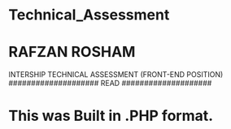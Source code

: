 # Technical_Assessment
# RAFZAN ROSHAM 
 INTERSHIP TECHNICAL ASSESSMENT (FRONT-END POSITION)
#################### READ ####################
# This was Built in .PHP format. #
